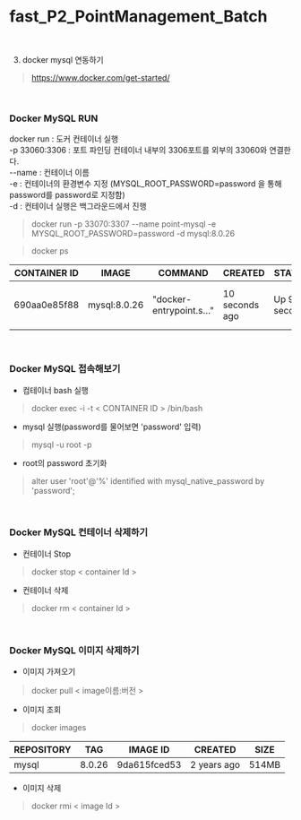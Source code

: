 # fast_P2_PointManagement_Batch

<br/>

03. docker mysql 연동하기
    
> https://www.docker.com/get-started/

<br/>

### Docker MySQL RUN

docker run : 도커 컨테이너 실행  
-p 33060:3306 : 포트 파인딩 컨테이너 내부의 3306포트를 외부의 33060와 연결한다.  
--name : 컨테이너 이름  
-e : 컨테이너의 환경변수 지정 (MYSQL_ROOT_PASSWORD=password 을 통해 password를 password로 지정함)  
-d : 컨테이너 실행은 백그라운드에서 진행

> docker run -p 33070:3307 --name point-mysql -e MYSQL_ROOT_PASSWORD=password -d mysql:8.0.26

> docker ps


|CONTAINER ID|IMAGE|COMMAND|CREATED|STATUS|PORTS|NAMES|
|---|---|---|---|---|---|---|
|690aa0e85f88|mysql:8.0.26|"docker-entrypoint.s…"|10 seconds ago|Up 9 seconds|3306/tcp, 33060/tcp, 0.0.0.0:33070->3307/tcp|point-mysql|

<br/>

### Docker MySQL 접속해보기

- 컴테이너 bash 실행

> docker exec -i -t < CONTAINER ID > /bin/bash

- mysql 실행(password를 물어보면 'password' 입력)

> mysql -u root -p

- root의 password 초기화

> alter user 'root'@'%' identified with mysql_native_password by 'password';

<br/>

### Docker MySQL 컨테이너 삭제하기
- 컨테이너 Stop
> docker stop < container Id >

- 컨테이너 삭제
> docker rm < container Id >

<br/>

### Docker MySQL 이미지 삭제하기
- 이미지 가져오기
> docker pull < image이름:버전 >

- 이미지 조회
> docker images

|REPOSITORY|TAG|IMAGE ID|CREATED|SIZE|
|---|---|---|---|---|
|mysql|8.0.26|9da615fced53|2 years ago|514MB|

- 이미지 삭제
> docker rmi < image Id >
